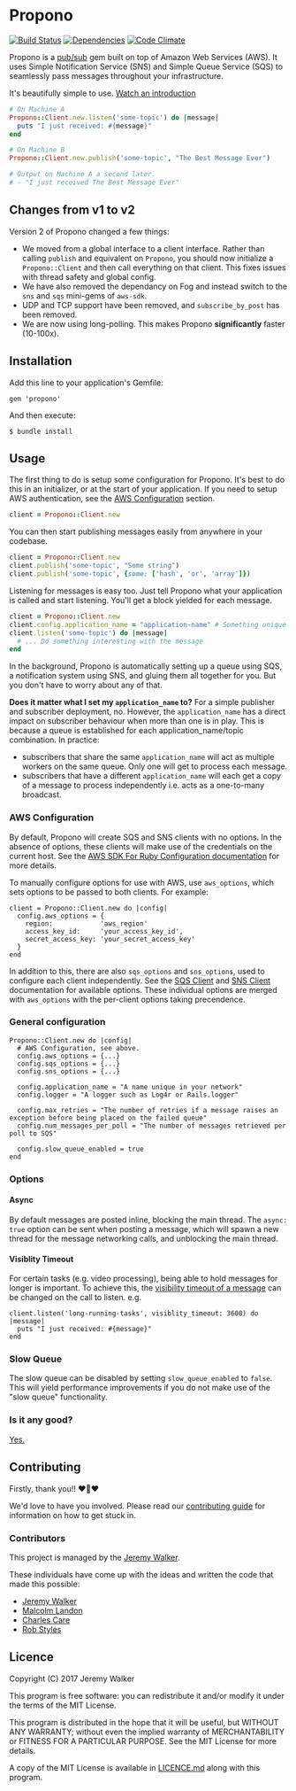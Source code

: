 # Propono

[![Build Status](https://travis-ci.org/iHiD/propono.png)](https://travis-ci.org/iHiD/propono)
[![Dependencies](https://gemnasium.com/iHiD/propono.png?travis)](https://gemnasium.com/iHiD/propono)
[![Code Climate](https://codeclimate.com/github/iHiD/propono.png)](https://codeclimate.com/github/iHiD/propono)

Propono is a [pub/sub](http://en.wikipedia.org/wiki/Publish-subscribe_pattern) gem built on top of Amazon Web Services (AWS). It uses Simple Notification Service (SNS) and Simple Queue Service (SQS) to seamlessly pass messages throughout your infrastructure.

It's beautifully simple to use. [Watch an introduction](https://www.youtube.com/watch?v=ZM3-Gl5DVgM)

```ruby
# On Machine A
Propono::Client.new.listen('some-topic') do |message|
  puts "I just received: #{message}"
end

# On Machine B
Propono::Client.new.publish('some-topic', "The Best Message Ever")

# Output on Machine A a second later.
# - "I just received The Best Message Ever"
```

## Changes from v1 to v2

Version 2 of Propono changed a few things:
- We moved from a global interface to a client interface. Rather than calling `publish` and equivalent on `Propono`, you should now initialize a `Propono::Client` and then call everything on that client. This fixes issues with thread safety and global config.
- We have also removed the dependancy on Fog and instead switch to the `sns` and `sqs` mini-gems of `aws-sdk`.
- UDP and TCP support have been removed, and `subscribe_by_post` has been removed.
- We are now using long-polling. This makes Propono **significantly** faster (10-100x).

## Installation

Add this line to your application's Gemfile:

    gem 'propono'

And then execute:

    $ bundle install

## Usage

The first thing to do is setup some configuration for Propono.
It's best to do this in an initializer, or at the start of your application.
If you need to setup AWS authentication, see the [AWS Configuration](#aws-configuration) section.

```ruby
client = Propono::Client.new
```

You can then start publishing messages easily from anywhere in your codebase.

```ruby
client = Propono::Client.new
client.publish('some-topic', "Some string")
client.publish('some-topic', {some: ['hash', 'or', 'array']})
```

Listening for messages is easy too. Just tell Propono what your application is called and start listening. You'll get a block yielded for each message.

```ruby
client = Propono::Client.new
client.config.application_name = "application-name" # Something unique to this app.
client.listen('some-topic') do |message|
  # ... Do something interesting with the message
end
```
In the background, Propono is automatically setting up a queue using SQS, a notification system using SNS, and gluing them all together for you. But you don't have to worry about any of that.

**Does it matter what I set my `application_name` to?**
For a simple publisher and subscriber deployment, no.
However, the `application_name` has a direct impact on subscriber behaviour when more than one is in play.
This is because a queue is established for each application_name/topic combination. In practice:
* subscribers that share the same `application_name` will act as multiple workers on the same queue. Only one will get to process each message.
* subscribers that have a different `application_name` will each get a copy of a message to process independently i.e. acts as a one-to-many broadcast.

### AWS Configuration

By default, Propono will create SQS and SNS clients with no options.
In the absence of options, these clients will make use of the credentials on the current host.
See the [AWS SDK For Ruby Configuration documentation](https://docs.aws.amazon.com/sdk-for-ruby/v3/developer-guide/setup-config.html) for more details.

To manually configure options for use with AWS, use `aws_options`, which sets options to be passed to both clients. For example:

    client = Propono::Client.new do |config|
      config.aws_options = {
        region:            'aws_region'
        access_key_id:     'your_access_key_id',
        secret_access_key: 'your_secret_access_key'        
      }
    end

In addition to this, there are also `sqs_options` and `sns_options`, used to configure each client independently.
See the [SQS Client](https://docs.aws.amazon.com/sdk-for-ruby/v3/api/Aws/SQS/Client.html#initialize-instance_method) and [SNS Client](https://docs.aws.amazon.com/sdk-for-ruby/v3/api/Aws/SNS/Client.html#initialize-instance_method) documentation for available options.
These individual options are merged with `aws_options` with the per-client options taking precendence.

### General configuration

```
Propono::Client.new do |config|
  # AWS Configuration, see above.
  config.aws_options = {...}
  config.sqs_options = {...}
  config.sns_options = {...}

  config.application_name = "A name unique in your network"
  config.logger = "A logger such as Log4r or Rails.logger"

  config.max_retries = "The number of retries if a message raises an exception before being placed on the failed queue"
  config.num_messages_per_poll = "The number of messages retrieved per poll to SQS"

  config.slow_queue_enabled = true
end
```

### Options

#### Async

By default messages are posted inline, blocking the main thread. The `async: true` option can be sent when posting a message, which will spawn a new thread for the message networking calls, and unblocking the main thread.

#### Visiblity Timeout

For certain tasks (e.g. video processing), being able to hold messages for longer is important. To achieve this, the [visibility timeout of a message](http://docs.aws.amazon.com/AWSSimpleQueueService/latest/SQSDeveloperGuide/sqs-visibility-timeout.html) can be changed on the call to listen. e.g.

```
client.listen('long-running-tasks', visiblity_timeout: 3600) do |message|
  puts "I just received: #{message}"
end
```

### Slow Queue

The slow queue can be disabled by setting `slow_queue_enabled` to `false`. This will yield performance improvements if you do not make use of the "slow queue" functionality.

### Is it any good?

[Yes.](http://news.ycombinator.com/item?id=3067434)

## Contributing

Firstly, thank you!! :heart::sparkling_heart::heart:

We'd love to have you involved. Please read our [contributing guide](https://github.com/iHiD/propono/tree/master/CONTRIBUTING.md) for information on how to get stuck in.

### Contributors

This project is managed by the [Jeremy Walker](http://ihid.co.uk).

These individuals have come up with the ideas and written the code that made this possible:

- [Jeremy Walker](https://github.com/iHiD)
- [Malcolm Landon](https://github.com/malcyL)
- [Charles Care](https://github.com/ccare)
- [Rob Styles](https://github.com/mmmmmrob)

## Licence

Copyright (C) 2017 Jeremy Walker

This program is free software: you can redistribute it and/or modify
it under the terms of the MIT License.

This program is distributed in the hope that it will be useful,
but WITHOUT ANY WARRANTY; without even the implied warranty of
MERCHANTABILITY or FITNESS FOR A PARTICULAR PURPOSE.  See the
MIT License for more details.

A copy of the MIT License is available in [LICENCE.md](https://github.com/iHiD/propono/blob/master/LICENCE.md)
along with this program.
